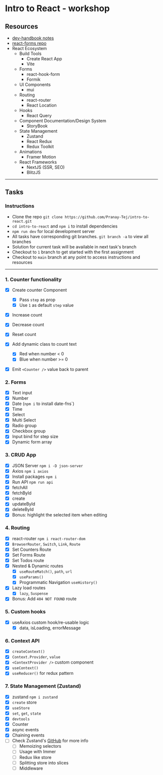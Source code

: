 # Intro to React - workshop

## Resources

- [dev-handbook notes](https://dev-handbook.vercel.app/frontend/react/react)
- [react-forms repo](https://github.com/Pranay-Tej/react-forms)
- React Ecosystem
  - Build Tools
    - Create React App
    - Vite
  - Forms
    - react-hook-form
    - Formik
  - UI Components
    - mui
  - Routing
    - react-router
    - React Location
  - Hooks
    - React Query
  - Component Documentation/Design System
    - StoryBook
  - State Management
    - Zustand
    - React Redux
    - Redux Toolkit
  - Animations
    - Framer Motion
  - React Frameworks
    - NextJS (SSR, SEO)
    - BlitzJS

---

## Tasks

### Instructions

- Clone the repo `git clone https://github.com/Pranay-Tej/intro-to-react.git`
- `cd intro-to-react` and `npm i` to install dependencies
- `npm run dev` for local development server
- All tasks have corresponding git branches. `git branch -a` to view all branches
- Solution for current task will be available in next task's branch
- Checkout to `1` branch to get started with the first assignment
- Checkout to `main` branch at any point to access instructions and resources

---

### 1. Counter functionality

- [x] Create counter Component

  - [x] Pass `step` as prop
  - [x] Use `1` as default `step` value

- [x] Increase count
- [x] Decrease count
- [x] Reset count
- [x] Add dynamic class to count text

  - [x] Red when number < 0
  - [x] Blue when number >= 0

- [x] Emit `<Counter />` value back to parent

### 2. Forms

- [x] Text input
- [x] Number
- [x] Date (`npm i` to install date-fns`)
- [x] Time
- [x] Select
- [x] Multi Select
- [x] Radio group
- [x] Checkbox group
- [x] Input bind for step size
- [x] Dynamic form array

### 3. CRUD App

- [x] JSON Server `npm i -D json-server`
- [x] Axios `npm i axios`
- [x] Install packages `npm i`
- [x] Run API `npm run api`
- [x] fetchAll
- [x] fetchById
- [x] create
- [x] updateById
- [x] deleteById
- [x] Bonus: highlight the selected item when editing

### 4. Routing

- [x] react-router `npm i react-router-dom`
- [x] `BrowserRouter`, `Switch`, `Link`, `Route`
- [x] Set Counters Route
- [x] Set Forms Route
- [x] Set Todos route
- [x] Nested & Dynamic routes
  - [x] `useRouteMatch()`, `path`, `url`
  - [x] `useParams()`
  - [x] Programmatic Navigation `useHistory()`
- [x] Lazy load routes
  - [x] `lazy`, `Suspense`
- [x] Bonus: Add `404 NOT FOUND` route

### 5. Custom hooks

- [x] useAxios custom hook/re-usable logic
  - [x] data, isLoading, errorMessage

### 6. Context API

- [x] `createContext()`
- [x] `Context.Provider`, `value`
- [x] `<ContextProvider />` custom component
- [x] `useContext()`
- [x] `useReducer()` for redux pattern

### 7. State Management (Zustand)

- [x] zustand `npm i zustand`
- [x] `create` store
- [x] `useStore`
- [x] `set`, `get`, `state`
- [x] `devtools`
- [x] Counter
- [x] async events
- [x] Chaining events
- [ ] Check Zustand's [GitHub](https://github.com/pmndrs/zustand) for more info
  - [ ] Memoizing selectors
  - [ ] Usage with Immer
  - [ ] Redux like store
  - [ ] Splitting store into slices
  - [ ] Middleware
